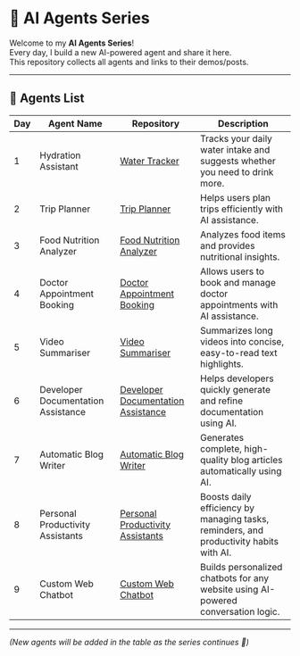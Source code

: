 # 🤖 AI Agents Series

Welcome to my **AI Agents Series**!  
Every day, I build a new AI-powered agent and share it here.  
This repository collects all agents and links to their demos/posts.  

---

## 📌 Agents List

| Day | Agent Name                     | Repository | Description |
|-----|--------------------------------|------------|-------------|
| 1   | Hydration Assistant            | [Water Tracker](https://github.com/Bhargavvv412/water-tracker) | Tracks your daily water intake and suggests whether you need to drink more. |
| 2   | Trip Planner                   | [Trip Planner](https://github.com/Bhargavvv412/trip-planner) | Helps users plan trips efficiently with AI assistance. |
| 3   | Food Nutrition Analyzer        | [Food Nutrition Analyzer](https://github.com/Bhargavvv412/Food-Nutrition-Analyzer) | Analyzes food items and provides nutritional insights. |
| 4   | Doctor Appointment Booking     | [Doctor Appointment Booking](https://github.com/Bhargavvv412/Doctor-Appointment-Booking) | Allows users to book and manage doctor appointments with AI assistance. |
| 5   | Video Summariser               | [Video Summariser](https://github.com/Bhargavvv412/Video-Summariser) | Summarizes long videos into concise, easy-to-read text highlights. |
| 6   | Developer Documentation Assistance | [Developer Documentation Assistance](https://github.com/Bhargavvv412/Developer-Documentation-Assistance) | Helps developers quickly generate and refine documentation using AI. |
| 7   | Automatic Blog Writer          | [Automatic Blog Writer](https://github.com/Bhargavvv412/Automatic-Blog-Writer) | Generates complete, high-quality blog articles automatically using AI. |
| 8   | Personal Productivity Assistants | [Personal Productivity Assistants](https://github.com/Bhargavvv412/Personal-Productivity-Assistants) | Boosts daily efficiency by managing tasks, reminders, and productivity habits with AI. |
| 9   | Custom Web Chatbot             | [Custom Web Chatbot](https://github.com/Bhargavvv412/Custom-Web-Chatbot) | Builds personalized chatbots for any website using AI-powered conversation logic. |

---

*(New agents will be added in the table as the series continues 🚀)*
